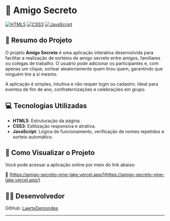 # 🎁 Amigo Secreto

[![HTML5](https://img.shields.io/badge/HTML5-E34F26?style=for-the-badge&logo=html5&logoColor=white)](https://developer.mozilla.org/pt-BR/docs/Web/HTML)
[![CSS3](https://img.shields.io/badge/CSS3-1572B6?style=for-the-badge&logo=css3&logoColor=white)](https://developer.mozilla.org/pt-BR/docs/Web/CSS)
[![JavaScript](https://img.shields.io/badge/JavaScript-F7DF1E?style=for-the-badge&logo=javascript&logoColor=black)](https://developer.mozilla.org/pt-BR/docs/Web/JavaScript)

## 🧾 Resumo do Projeto

O projeto **Amigo Secreto** é uma aplicação interativa desenvolvida para facilitar a realização de sorteios de amigo secreto entre amigos, familiares ou colegas de trabalho. O usuário pode adicionar os participantes e, com apenas um clique, sortear aleatoriamente quem tirou quem, garantindo que ninguém tire a si mesmo.

A aplicação é simples, intuitiva e não requer login ou cadastro. Ideal para eventos de fim de ano, confraternizações e celebrações em grupo.

## 💻 Tecnologias Utilizadas

- **HTML5**: Estruturação da página.
- **CSS3**: Estilização responsiva e atrativa.
- **JavaScript**: Lógica de funcionamento, verificação de nomes repetidos e sorteio automático.

## 🚀 Como Visualizar o Projeto

Você pode acessar a aplicação online por meio do link abaixo:

🔗 [https://amigo-secreto-nine-lake.vercel.app/](https://amigo-secreto-nine-lake.vercel.app/)

## 👨‍💻 Desenvolvedor

GitHub: [LaerteDemondes](https://github.com/LaerteDemondes)

---

